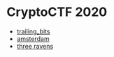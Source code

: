 # CryptoCTF 2020

* [trailing_bits](./trailing_bits/)
* [amsterdam](./amsterdam/)
* [three ravens](./Three%20Ravens/)